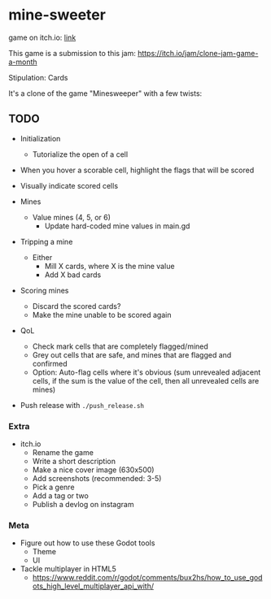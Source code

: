 # mine-sweeter

game on itch.io: [link](https://thewarlock.itch.io/mine-sweeter)

This game is a submission to this jam: https://itch.io/jam/clone-jam-game-a-month

Stipulation: Cards

It's a clone of the game "Minesweeper" with a few twists:

## TODO

- Initialization
  - Tutorialize the open of a cell

- When you hover a scorable cell, highlight the flags that will be scored
- Visually indicate scored cells

- Mines
  - Value mines (4, 5, or 6)
    - Update hard-coded mine values in main.gd

- Tripping a mine
  - Either
    - Mill X cards, where X is the mine value
    - Add X bad cards

- Scoring mines
  - Discard the scored cards?
  - Make the mine unable to be scored again

- QoL
  - Check mark cells that are completely flagged/mined
  - Grey out cells that are safe, and mines that are flagged and confirmed
  - Option: Auto-flag cells where it's obvious (sum unrevealed adjacent cells, if the sum is the value of the cell, then all unrevealed cells are mines)

- Push release with `./push_release.sh`

### Extra

- itch.io
  - Rename the game
  - Write a short description
  - Make a nice cover image (630x500)
  - Add screenshots (recommended: 3-5)
  - Pick a genre
  - Add a tag or two
  - Publish a devlog on instagram

### Meta

- Figure out how to use these Godot tools
  - Theme
  - UI
- Tackle multiplayer in HTML5
  - https://www.reddit.com/r/godot/comments/bux2hs/how_to_use_godots_high_level_multiplayer_api_with/
